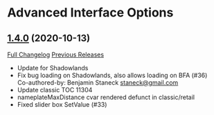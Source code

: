 # Advanced Interface Options

## [1.4.0](https://github.com/Stanzilla/AdvancedInterfaceOptions/tree/1.4.0) (2020-10-13)
[Full Changelog](https://github.com/Stanzilla/AdvancedInterfaceOptions/compare/1.3.4...1.4.0) [Previous Releases](https://github.com/Stanzilla/AdvancedInterfaceOptions/releases)

- Update for Shadowlands  
- Fix bug loading on Shadowlands, also allows loading on BFA (#36)  
    Co-authored-by: Benjamin Staneck <staneck@gmail.com>  
- Update classic TOC 11304  
- nameplateMaxDistance cvar rendered defunct in classic/retail  
- Fixed slider box SetValue (#33)  
